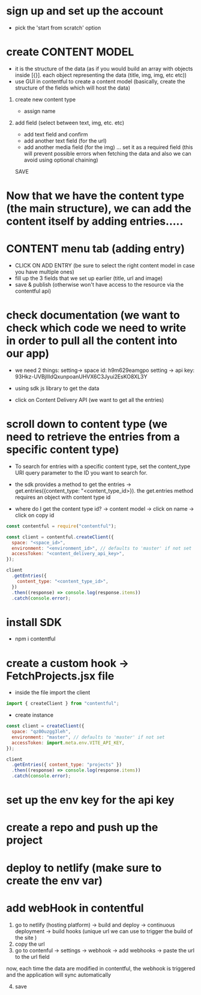 # sign up and set up the account

- pick the 'start from scratch' option

# create CONTENT MODEL

- it is the structure of the data (as if you would build an array with objects inside [{}]. each object representing the data (title, img, img, etc etc))
- use GUI in contentful to create a content model (basically, create the structure of the fields which will host the data)

1. create new content type
    - assign name
2. add field (select between text, img, etc. etc)

    - add text field and confirm
    - add another text field (for the url)
    - add another media field (for the img) ... set it as a required field (this will prevent possible errors when fetching the data and also we can avoid using optional chaining)

   SAVE

# Now that we have the content type (the main structure), we can add the content itself by adding entries.....

# CONTENT menu tab (adding entry)

- CLICK ON ADD ENTRY (be sure to select the right content model in case you have multiple ones)
- fill up the 3 fields that we set up earlier (title, url and image)
- save & publish (otherwise won't have access to the resource via the contentful api)

# check documentation (we want to check which code we need to write in order to pull all the content into our app)

- we need 2 things:
  setting-> space id: h9m629eamgpo
  setting -> api key: 93Hkz-UVBjIlldQxunpoanUHVX6C3Jyui2EsKO8XL3Y

- using sdk js library to get the data
- click on Content Delivery API (we want to get all the entries)

# scroll down to content type (we need to retrieve the entries from a specific content type)

- To search for entries with a specific content type, set the content_type URI query parameter to the ID you want to search for.

- the sdk provides a method to get the entries -> get.entries({content_type: "<content_type_id>}). the get.entries method requires an object with content type id

- where do I get the content type id? -> content model -> click on name -> click on copy id

```js
const contentful = require("contentful");

const client = contentful.createClient({
  space: "<space_id>",
  environment: "<environment_id>", // defaults to 'master' if not set
  accessToken: "<content_delivery_api_key>",
});

client
  .getEntries({
    content_type: "<content_type_id>",
  })
  .then((response) => console.log(response.items))
  .catch(console.error);
```

# install SDK

- npm i contentful

# create a custom hook -> FetchProjects.jsx file

- inside the file import the client

```js
import { createClient } from "contentful";
```

- create instance

```js
const client = createClient({
  space: "qz00uzgg3leh",
  environment: "master", // defaults to 'master' if not set
  accessToken: import.meta.env.VITE_API_KEY,
});

client
  .getEntries({ content_type: "projects" })
  .then((response) => console.log(response.items))
  .catch(console.error);
```

# set up the env key for the api key

# create a repo and push up the project

# deploy to netlify (make sure to create the env var)

# add webHook in contentful

1. go to netlify (hosting platform) -> build and deploy -> continuous deployment -> build hooks (unique url we can use to trigger the build of the site )
2. copy the url
3. go to contenful -> settings -> webhook -> add webhooks -> paste the url to the url field

now, each time the data are modified in contentful, the webhook is triggered and the application will sync automatically

4. save
